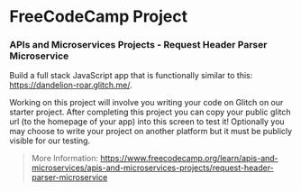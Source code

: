 # FreeCodeCamp Project

### APIs and Microservices Projects - Request Header Parser Microservice
Build a full stack JavaScript app that is functionally similar to this: https://dandelion-roar.glitch.me/.

Working on this project will involve you writing your code on Glitch on our starter project. After completing this project you can copy your public glitch url (to the homepage of your app) into this screen to test it! Optionally you may choose to write your project on another platform but it must be publicly visible for our testing.

> More Information: https://www.freecodecamp.org/learn/apis-and-microservices/apis-and-microservices-projects/request-header-parser-microservice
